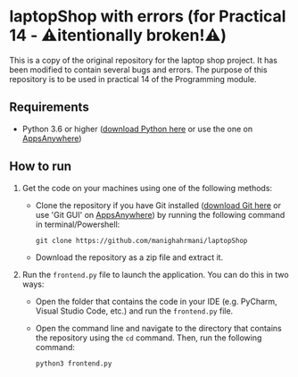 # laptopShop with errors (for Practical 14 - ⚠️itentionally broken!⚠️)
This is a copy of the original repository for the laptop shop project. It has been modified to contain several bugs and errors. The purpose of this repository is to be used in practical 14 of the Programming module.

## Requirements
* Python 3.6 or higher ([download Python here](https://www.python.org/downloads/) or use the one on [AppsAnywhere](https://appsanywhere.port.ac.uk))

## How to run
1. Get the code on your machines using one of the following methods:
    * Clone the repository if you have Git installed ([download Git here](https://git-scm.com/downloads) or use 'Git GUI' on [AppsAnywhere](https://appsanywhere.port.ac.uk))
    by running the following command in terminal/Powershell:

          git clone https://github.com/manighahrmani/laptopShop

    * Download the repository as a zip file and extract it.

2. Run the `frontend.py` file to launch the application. You can do this in two ways:
    * Open the folder that contains the code in your IDE (e.g. PyCharm, Visual Studio Code, etc.) and run the `frontend.py` file.  
    * Open the command line and navigate to the directory that contains the repository using the `cd` command. Then, run the following command:
  
          python3 frontend.py
